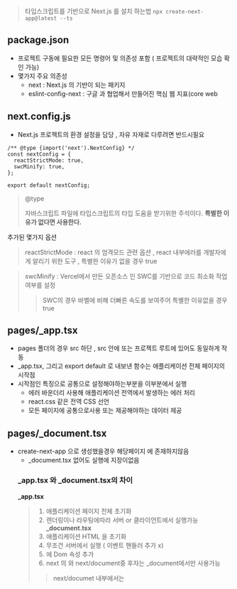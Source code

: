 > 타입스크립트를 기반으로 Next.js 를 설치 하는법
> `npx create-next-app@latest --ts`

## package.json

- 프로젝트 구동에 필요한 모든 명령어 및 의존성 포함 ( 프로젝트의 대략적인 모습 확인 가능)
- 몇가지 주요 의존성
  - next : Next.js 의 기반이 되는 패키지
  - eslint-config-next : 구글 과 협업해서 만들어진 핵심 웹 지표(core web

## next.config.js

- Next.js 프로젝트의 환경 설정을 담당 , 자유 자재로 다루려면 반드시필요

```tsx
/** @type {import('next').NextConfig} */
const nextConfig = {
  reactStrictMode: true,
  swcMinify: true,
};

export default nextConfig;
```

> @type
>
> 자바스크립트 파일에 타입스크립트의 타입 도움을 받기위한 주석이다. **특별한 이유가 없다면 사용한다.**

추가된 몇가지 옵션

> reactStrictMode : react 의 엄격모드 관련 옵션 , react 내부에러를 개발자에게 알리기 위한 도구
> , 특별한 이유가 없을 경우 true

> swcMinify : Vercel에서 만든 오픈소스 인 SWC를 기반으로 코드 최소화 작업 여부를 설정
>
> > SWC의 경우 바벨에 비해 더빠른 속도를 보여주어 특별한 이유없을 경우 true

## pages/\_app.tsx

- pages 폴더의 경우 src 하단 , src 안에 또는 프로젝트 루트에 있어도 동일하게 작동
- \_app.tsx, 그리고 export default 로 내보낸 함수는 애플리케이션 전체 페이지의 시작점
- 시작점인 특징으로 공통으로 설정해야하는부분을 이부분에서 실행
  - 에러 바운더리 사용해 애플리케이션 전역에서 발생하는 에러 처리
  - react.css 같은 전역 CSS 선언
  - 모든 페이지에 공통으로사용 또는 제공해야하는 데이터 제공

## pages/\_document.tsx

- create-next-app 으로 생성했을경우 해당페이지 에 존재하지않음
  - \_document.tsx 없어도 실행에 지장이없음
  ### \_app.tsx 와 \_document.tsx의 차이
  **\_app.tsx**
  > 1. 애플리케이션 페이지 전체 초기화
  > 2. 렌더링이나 라우팅에따라 서버 or 클라이언트에서 실행가능
  **\_document.tsx**
  > 1. 애플리케이션 HTML 을 초기화
  > 2. 무조건 서버에서 실행 ( 이벤트 핸들러 추가 x)
  > 3. <html ><body> 에 Dom 속성 추가
  > 4. next 의 <head>와 next/document<head>중 후자는 \_document에서만 사용가능
  >
  > > next/documet<Head/> 내부에서는 <title/> 사용 x

## pages/\_error.tsx

- creat-next-app 이 기본으로 생성하는 파일이 아님(없어도 실행가능)
- 500 에러 처리 위한 목적 페이지
  - 전역에서 발생하는에러 처리
- 단 개발모드에서는 접근 x
  - Next.js 에서 제공하는 개발자 에러 팝업 표시
  - 평소에는 프로덕션 빌드로 확인

## pages/404.tsx

- 404페이지 정의 파일
- 원하는 404 페이지 를 수정 가능 ( 생성 x않을시 기본 404페이지 제공 )

## pages/500.tsx

- 서버에서 발생하는 에러를 핸들링하는 페이지
- \_error.tsx 보다 우선하여 실행
- 500.tsx, \_error.tsx 두 파일이 모두 없을경우 Next.js 가 제공하는 페이지가 출력

## pages/index.tsx

- 개발자가 명칭 지정 가능

**/page/index**

> 웹사이트의 루트
> localhost:3000

**/page/helllo.tsx**

> pages 생략
> localhost:3000/hello

/page/hello/world.tsx

> localhost:3000/hello/world
> 디렉터리의 깊이만큼 주소설정 가능
>
> > /hello = /hello/index (같은주소)

/page/hello/[greeting].tsx

> localhost:3000/page/hello/[]
> [] : 어떠한것도 가능
>
> > 단 /page/hello/world 가있을경우 localhost:3000/page/hello/world 가 우선

/page/hello/[…props].tsx

> 형식이 전개 연산자와 동일
> localhost:3000/page/hello 를제외한 모든 하위 주소가 가능
> ex : localhost:3000/hello/hi , localhost:3000/hello/hi/my , localhost:3000/hello/hi/my/name
> props 의 경우 마지막같은 부분 [”my”,”name”]이 할당

**서버 라우팅과 클라이언트 라우팅의 차이**

- Next.js는 SSR도 수행하지만 SPA 도 수행
- <a> : SSR의 특성을 가짐
- <Link> : SPA의 특성을 가짐
- 내부페이지 이동시
  - <a>대신 <Link> 사용
  - window.location.push 대신 router.push 사용

### 페이지의 getServerSideProps의 유무

- <a/> , <Link/> 상관없이 서버에 로그가 남지 않음
- **있는 빌드**
  - 서버 사이드 런타임이 발생할수있다
- **없는 빌드**
  - 빌드의 크기도 약간준다
  - SSR이 필요없는 정적 페이지로 분류된다
    - 클라이언트에서 작업처리되며 빌드시점에서 미리 트리쉐이킹을 한다

## /pages/api/hello.ts

- 서버의 API 를 정의 하는 폴더
- 기본적인 디렉터리 에따른 라우팅 구조는 페이지와 동일
  - /pages/api가 /api 가 접두가붙는것만다름
  - /pages/api/hello > /api/hello로 호출 가능
- 해당 디렉토리의 하위 파일은 모두 서버에서만 실행
